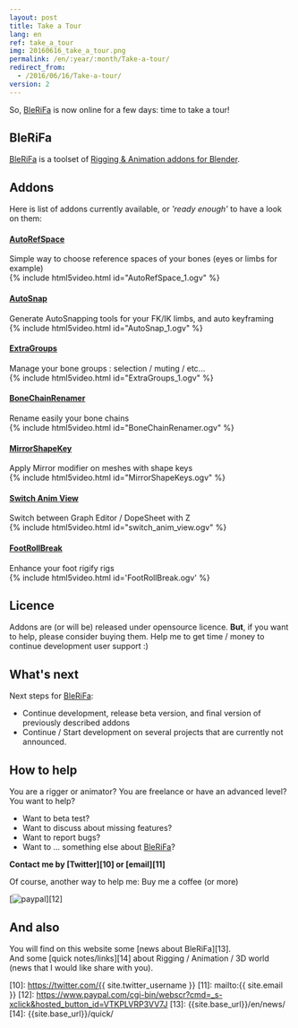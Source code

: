 ```yaml
---
layout: post
title: Take a Tour
lang: en
ref: take_a_tour
img: 20160616_take_a_tour.png
permalink: /en/:year/:month/Take-a-tour/
redirect_from:
  - /2016/06/16/Take-a-tour/
version: 2
---
```


So, [BleRiFa][1] is now online for a few days: time to take a tour!

## BleRiFa
[BleRiFa][1] is a toolset of [Rigging & Animation addons for Blender][2].  

## Addons
Here is list of addons currently available, or *'ready enough'* to have a look on them:

#### [AutoRefSpace][3]
Simple way to choose reference spaces of your bones (eyes or limbs for example)  
{% include html5video.html id="AutoRefSpace_1.ogv" %}
<br/>

#### [AutoSnap][4]
Generate AutoSnapping tools for your FK/IK limbs, and auto keyframing  
{% include html5video.html id="AutoSnap_1.ogv" %}
<br/>

#### [ExtraGroups][5]
Manage your bone groups : selection / muting / etc...  
{% include html5video.html id="ExtraGroups_1.ogv" %}
<br/>

#### [BoneChainRenamer][6]
Rename easily your bone chains  
{% include html5video.html id="BoneChainRenamer.ogv" %}
<br/>

#### [MirrorShapeKey][7]
Apply Mirror modifier on meshes with shape keys  
{% include html5video.html id="MirrorShapeKeys.ogv" %}
<br/>

#### [Switch Anim View][8]
Switch between Graph Editor / DopeSheet with Z  
{% include html5video.html id="switch_anim_view.ogv" %}
<br/>

#### [FootRollBreak][9]
Enhance your foot rigify rigs  
{% include html5video.html id='FootRollBreak.ogv' %}
<br/>

## Licence
Addons are (or will be) released under opensource licence. **But**, if you want to help, please consider buying them. Help me to get time / money to continue development user support :)  


## What's next
Next steps for [BleRiFa][1]:  

* Continue development, release beta version, and final version of previously described addons
* Continue / Start development on several projects that are currently not announced.

## How to help
You are a rigger or animator? You are freelance or have an advanced level? You want to help?  

* Want to beta test?
* Want to discuss about missing features?
* Want to report bugs?
* Want to ... something else about [BleRiFa][1]?  

**Contact me by [Twitter][10] or [email][11]**

Of course, another way to help me: Buy me a coffee (or more)  

[![paypal](https://www.paypalobjects.com/en_US/i/btn/btn_donateCC_LG.gif)][12]

## And also
You will find on this website some [news about BleRiFa][13].  
And some [quick notes/links][14] about Rigging / Animation / 3D world (news that I would like share with you).

[1]: {{site.base_url}}/
[2]: {{site.base_url}}/en/tools/
[3]: {{site.base_url}}/en/tools/AutoRefSpace/
[4]: {{site.base_url}}/en/tools/AutoSnap/
[5]: {{site.base_url}}/en/tools/ExtraGroups/
[6]: {{site.base_url}}/en/tools/BoneChainRenamer/
[7]: {{site.base_url}}/en/tools/MirrorShapeKey/
[8]: {{site.base_url}}/en/tools/SwitchAnimView/
[9]: {{site.base_url}}/en/tools/FootRollBreak/
[10]: https://twitter.com/{{ site.twitter_username }}
[11]: mailto:{{ site.email }}
[12]: https://www.paypal.com/cgi-bin/webscr?cmd=_s-xclick&hosted_button_id=VTKPLVRP3VV7J
[13]: {{site.base_url}}/en/news/
[14]: {{site.base_url}}/quick/
